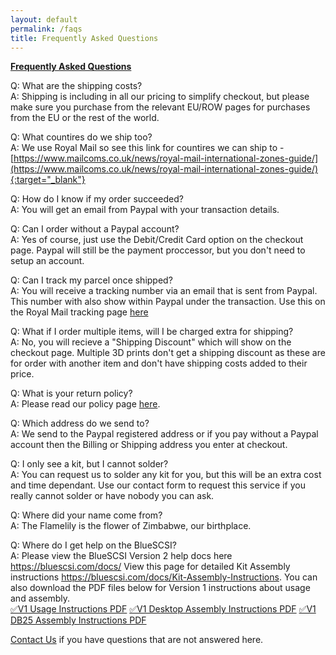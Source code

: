 ```yaml
---
layout: default
permalink: /faqs
title: Frequently Asked Questions
---
```


<b><u>Frequently Asked Questions</u></b>

Q: What are the shipping costs?<br>
A: Shipping is including in all our pricing to simplify checkout, but please make sure you purchase from the relevant EU/ROW pages for purchases from the EU or the rest of the world.

Q: What countires do we ship too?<br>
A: We use Royal Mail so see this link for countires we can ship to - [https://www.mailcoms.co.uk/news/royal-mail-international-zones-guide/](https://www.mailcoms.co.uk/news/royal-mail-international-zones-guide/){:target="_blank"}

Q: How do I know if my order succeeded?<br>
A: You will get an email from Paypal with your transaction details.

Q: Can I order without a Paypal account?<br>
A: Yes of course, just use the Debit/Credit Card option on the checkout page. Paypal will still be the payment proccessor, but you don't need to setup an account.

Q: Can I track my parcel once shipped?<br>
A: You will receive a tracking number via an email that is sent from Paypal. This number with also show within Paypal under the transaction. Use this on the Royal Mail tracking page [here](https://www.royalmail.com/track-your-item#/)

Q: What if I order multiple items, will I be charged extra for shipping?<br>
A: No, you will recieve a "Shipping Discount" which will show on the checkout page. Multiple 3D prints don't get a shipping discount as these are for order with another item and don't have shipping costs added to their price.

Q: What is your return policy?<br>
A: Please read our policy page [here](/return).

Q: Which address do we send to?<br>
A: We send to the Paypal registered address or if you pay without a Paypal account then the Billing or Shipping address you enter at checkout.

Q: I only see a kit, but I cannot solder?<br>
A: You can request us to solder any kit for you, but this will be an extra cost and time dependant. Use our contact form to request this service if you really cannot solder or have nobody you can ask.

Q: Where did your name come from?<br>
A: The Flamelily is the flower of Zimbabwe, our birthplace.

Q: Where do I get help on the BlueSCSI?<br>
A: Please view the BlueSCSI Version 2 help docs here <a href="https://bluescsi.com/docs/" target="_blank">https://bluescsi.com/docs/</a> View this page for detailed Kit Assembly instructions <a href="https://bluescsi.com/docs/Kit-Assembly-Instructions" target="_blank">https://bluescsi.com/docs/Kit-Assembly-Instructions</a>. You can also download the PDF files below for Version 1 instructions about usage and assembly.
<br>
<a href="/assets/pdfs/BlueSCSI_Instructions.pdf" target="_blank">&#9989;V1 Usage Instructions PDF</a>
<a href="/assets/pdfs/BlueSCSI_assembly.pdf" target="_blank">&#9989;V1 Desktop Assembly Instructions PDF</a>
<a href="/assets/pdfs/BlueSCSI_Assembly_DB25.pdf" target="_blank">&#9989;V1 DB25 Assembly Instructions PDF</a>

[Contact Us](/contact) if you have questions that are not answered here.